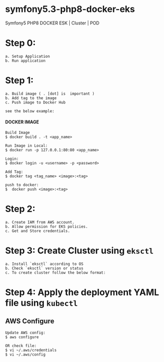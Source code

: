 # symfony5.3-php8-docker-eks
Symfony5 PHP8 DOCKER ESK | Cluster | POD

# Step 0: 

    a. Setup Application 
    b. Run application 

# Step 1: 

    a. Build image ( . [dot] is  important )
    b. Add tag to the image
    c. Push image to Docker Hub
    
    see the below example:

#### DOCKER IMAGE
    Build Image
    $ docker build . -t <app_name>

    Run Image in Local:
    $ docker run -p 127.0.0.1:80:80 <app_name>

    Login:
    $ docker login -u <username> -p <password>
    
    Add Tag:
    $ docker tag <tag_name> <image>:<tag>

    push to docker:
    $  docker push <image>:<tag>

# Step 2: 
    a. Create IAM from AWS account.
    b. Allow permission for EKS policies.
    c. Get and Store credentials.


# Step 3:  Create Cluster  using `eksctl`
    a. Install `eksctl` according to OS
    b. Check `eksctl` version or status
    c. To create cluster follow the below format:

# Step 4: Apply the deployment YAML file using `kubectl`



## AWS Configure
    Update AWS config:
    $ aws configure

    OR check file:
    $ vi ~/.aws/credentials
    $ vi ~/.aws/config
